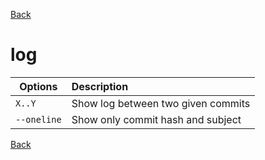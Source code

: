 [Back](README.md)

# log

Options | Description 
---|:---
`X..Y` | Show log between two given commits
`--oneline` | Show only commit hash and subject

[Back](README.md)